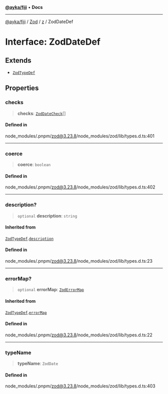 [**@ayka/fiji**](../../../../../README.md) • **Docs**

***

[@ayka/fiji](../../../../../globals.md) / [Zod](../../../README.md) / [z](../README.md) / ZodDateDef

# Interface: ZodDateDef

## Extends

- [`ZodTypeDef`](ZodTypeDef.md)

## Properties

### checks

> **checks**: [`ZodDateCheck`](../type-aliases/ZodDateCheck.md)[]

#### Defined in

node\_modules/.pnpm/zod@3.23.8/node\_modules/zod/lib/types.d.ts:401

***

### coerce

> **coerce**: `boolean`

#### Defined in

node\_modules/.pnpm/zod@3.23.8/node\_modules/zod/lib/types.d.ts:402

***

### description?

> `optional` **description**: `string`

#### Inherited from

[`ZodTypeDef`](ZodTypeDef.md).[`description`](ZodTypeDef.md#description)

#### Defined in

node\_modules/.pnpm/zod@3.23.8/node\_modules/zod/lib/types.d.ts:23

***

### errorMap?

> `optional` **errorMap**: [`ZodErrorMap`](../type-aliases/ZodErrorMap.md)

#### Inherited from

[`ZodTypeDef`](ZodTypeDef.md).[`errorMap`](ZodTypeDef.md#errormap)

#### Defined in

node\_modules/.pnpm/zod@3.23.8/node\_modules/zod/lib/types.d.ts:22

***

### typeName

> **typeName**: `ZodDate`

#### Defined in

node\_modules/.pnpm/zod@3.23.8/node\_modules/zod/lib/types.d.ts:403
